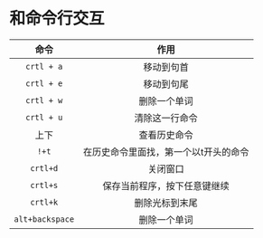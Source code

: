 # 和命令行交互

|      命令       |                 作用                  |
| :-------------: | :-----------------------------------: |
|   `crtl + a`    |              移动到句首               |
|   `crtl + e`    |              移动到句尾               |
|   `crtl + w`    |             删除一个单词              |
|   `crtl + u`    |            清除这一行命令             |
|      上下       |             查看历史命令              |
|      `!+t`      | 在历史命令里面找，第一个以t开头的命令 |
|    `crtl+d`     |               关闭窗口                |
|    `crtl+s`     |     保存当前程序，按下任意键继续      |
|    `crtl+k`     |            删除光标到末尾             |
| `alt+backspace` |             删除一个单词              |
